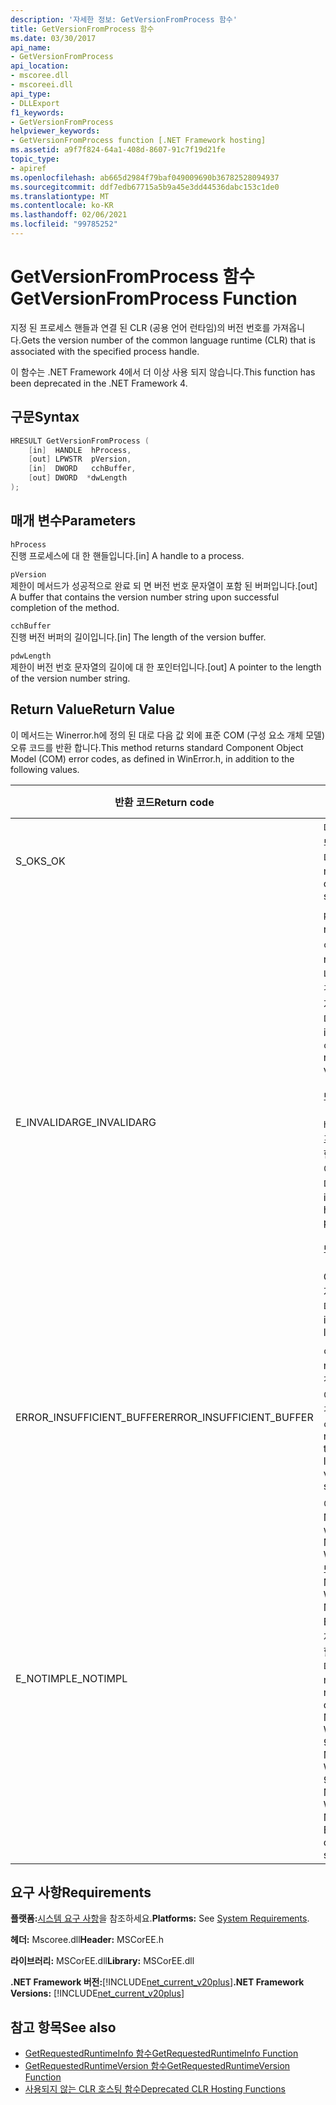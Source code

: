 ```yaml
---
description: '자세한 정보: GetVersionFromProcess 함수'
title: GetVersionFromProcess 함수
ms.date: 03/30/2017
api_name:
- GetVersionFromProcess
api_location:
- mscoree.dll
- mscoreei.dll
api_type:
- DLLExport
f1_keywords:
- GetVersionFromProcess
helpviewer_keywords:
- GetVersionFromProcess function [.NET Framework hosting]
ms.assetid: a9f7f824-64a1-408d-8607-91c7f19d21fe
topic_type:
- apiref
ms.openlocfilehash: ab665d2984f79baf049009690b36782528094937
ms.sourcegitcommit: ddf7edb67715a5b9a45e3dd44536dabc153c1de0
ms.translationtype: MT
ms.contentlocale: ko-KR
ms.lasthandoff: 02/06/2021
ms.locfileid: "99785252"
---
```

# <a name="getversionfromprocess-function"></a><span data-ttu-id="cad3f-103">GetVersionFromProcess 함수</span><span class="sxs-lookup"><span data-stu-id="cad3f-103">GetVersionFromProcess Function</span></span>

<span data-ttu-id="cad3f-104">지정 된 프로세스 핸들과 연결 된 CLR (공용 언어 런타임)의 버전 번호를 가져옵니다.</span><span class="sxs-lookup"><span data-stu-id="cad3f-104">Gets the version number of the common language runtime (CLR) that is associated with the specified process handle.</span></span>  
  
 <span data-ttu-id="cad3f-105">이 함수는 .NET Framework 4에서 더 이상 사용 되지 않습니다.</span><span class="sxs-lookup"><span data-stu-id="cad3f-105">This function has been deprecated in the .NET Framework 4.</span></span>  
  
## <a name="syntax"></a><span data-ttu-id="cad3f-106">구문</span><span class="sxs-lookup"><span data-stu-id="cad3f-106">Syntax</span></span>  
  
```cpp  
HRESULT GetVersionFromProcess (  
    [in]  HANDLE  hProcess,
    [out] LPWSTR  pVersion,
    [in]  DWORD   cchBuffer,
    [out] DWORD  *dwLength  
);  
```  
  
## <a name="parameters"></a><span data-ttu-id="cad3f-107">매개 변수</span><span class="sxs-lookup"><span data-stu-id="cad3f-107">Parameters</span></span>  

 `hProcess`  
 <span data-ttu-id="cad3f-108">진행 프로세스에 대 한 핸들입니다.</span><span class="sxs-lookup"><span data-stu-id="cad3f-108">[in] A handle to a process.</span></span>  
  
 `pVersion`  
 <span data-ttu-id="cad3f-109">제한이 메서드가 성공적으로 완료 되 면 버전 번호 문자열이 포함 된 버퍼입니다.</span><span class="sxs-lookup"><span data-stu-id="cad3f-109">[out] A buffer that contains the version number string upon successful completion of the method.</span></span>  
  
 `cchBuffer`  
 <span data-ttu-id="cad3f-110">진행 버전 버퍼의 길이입니다.</span><span class="sxs-lookup"><span data-stu-id="cad3f-110">[in] The length of the version buffer.</span></span>  
  
 `pdwLength`  
 <span data-ttu-id="cad3f-111">제한이 버전 번호 문자열의 길이에 대 한 포인터입니다.</span><span class="sxs-lookup"><span data-stu-id="cad3f-111">[out] A pointer to the length of the version number string.</span></span>  
  
## <a name="return-value"></a><span data-ttu-id="cad3f-112">Return Value</span><span class="sxs-lookup"><span data-stu-id="cad3f-112">Return Value</span></span>  

 <span data-ttu-id="cad3f-113">이 메서드는 Winerror.h에 정의 된 대로 다음 값 외에 표준 COM (구성 요소 개체 모델) 오류 코드를 반환 합니다.</span><span class="sxs-lookup"><span data-stu-id="cad3f-113">This method returns standard Component Object Model (COM) error codes, as defined in WinError.h, in addition to the following values.</span></span>  
  
|<span data-ttu-id="cad3f-114">반환 코드</span><span class="sxs-lookup"><span data-stu-id="cad3f-114">Return code</span></span>|<span data-ttu-id="cad3f-115">설명</span><span class="sxs-lookup"><span data-stu-id="cad3f-115">Description</span></span>|  
|-----------------|-----------------|  
|<span data-ttu-id="cad3f-116">S_OK</span><span class="sxs-lookup"><span data-stu-id="cad3f-116">S_OK</span></span>|<span data-ttu-id="cad3f-117">메서드가 완료되었습니다.</span><span class="sxs-lookup"><span data-stu-id="cad3f-117">The method completed successfully.</span></span>|  
|<span data-ttu-id="cad3f-118">E_INVALIDARG</span><span class="sxs-lookup"><span data-stu-id="cad3f-118">E_INVALIDARG</span></span>|<span data-ttu-id="cad3f-119">`pVersion` 가 null이 고 `cchBuffer` 가 null이 아니거나 그 반대의 경우도 마찬가지입니다.</span><span class="sxs-lookup"><span data-stu-id="cad3f-119">`pVersion` is null and `cchBuffer` is not null, or vice versa.</span></span><br /><br /> <span data-ttu-id="cad3f-120">또는</span><span class="sxs-lookup"><span data-stu-id="cad3f-120">-or-</span></span><br /><br /> <span data-ttu-id="cad3f-121">`hProcess` 는 프로세스에 대 한 유효한 핸들이 아닙니다.</span><span class="sxs-lookup"><span data-stu-id="cad3f-121">`hProcess` is not a valid handle to a process.</span></span><br /><br /> <span data-ttu-id="cad3f-122">또는</span><span class="sxs-lookup"><span data-stu-id="cad3f-122">-or-</span></span><br /><br /> <span data-ttu-id="cad3f-123">CLR이 로드 되지 않았습니다.</span><span class="sxs-lookup"><span data-stu-id="cad3f-123">The CLR is not loaded.</span></span>|  
|<span data-ttu-id="cad3f-124">ERROR_INSUFFICIENT_BUFFER</span><span class="sxs-lookup"><span data-stu-id="cad3f-124">ERROR_INSUFFICIENT_BUFFER</span></span>|<span data-ttu-id="cad3f-125">`cchBuffer` 가 null 이거나 버전 문자열의 길이 보다 작은 경우</span><span class="sxs-lookup"><span data-stu-id="cad3f-125">`cchBuffer` is null or less than the length of the version string.</span></span>|  
|<span data-ttu-id="cad3f-126">E_NOTIMPL</span><span class="sxs-lookup"><span data-stu-id="cad3f-126">E_NOTIMPL</span></span>|<span data-ttu-id="cad3f-127">이 방법은 Microsoft windows 95, Microsoft Windows 98 또는 Microsoft Windows Millennium Edition 운영 체제에서 사용할 수 없습니다.</span><span class="sxs-lookup"><span data-stu-id="cad3f-127">This method is not available on the Microsoft Windows 95, Microsoft Windows 98, or Microsoft Windows Millennium Edition operating system.</span></span>|  
  
## <a name="requirements"></a><span data-ttu-id="cad3f-128">요구 사항</span><span class="sxs-lookup"><span data-stu-id="cad3f-128">Requirements</span></span>  

 <span data-ttu-id="cad3f-129">**플랫폼:**[시스템 요구 사항](../../get-started/system-requirements.md)을 참조하세요.</span><span class="sxs-lookup"><span data-stu-id="cad3f-129">**Platforms:** See [System Requirements](../../get-started/system-requirements.md).</span></span>  
  
 <span data-ttu-id="cad3f-130">**헤더:** Mscoree.dll</span><span class="sxs-lookup"><span data-stu-id="cad3f-130">**Header:** MSCorEE.h</span></span>  
  
 <span data-ttu-id="cad3f-131">**라이브러리:** MSCorEE.dll</span><span class="sxs-lookup"><span data-stu-id="cad3f-131">**Library:** MSCorEE.dll</span></span>  
  
 <span data-ttu-id="cad3f-132">**.NET Framework 버전:**[!INCLUDE[net_current_v20plus](../../../../includes/net-current-v20plus-md.md)]</span><span class="sxs-lookup"><span data-stu-id="cad3f-132">**.NET Framework Versions:** [!INCLUDE[net_current_v20plus](../../../../includes/net-current-v20plus-md.md)]</span></span>  
  
## <a name="see-also"></a><span data-ttu-id="cad3f-133">참고 항목</span><span class="sxs-lookup"><span data-stu-id="cad3f-133">See also</span></span>

- [<span data-ttu-id="cad3f-134">GetRequestedRuntimeInfo 함수</span><span class="sxs-lookup"><span data-stu-id="cad3f-134">GetRequestedRuntimeInfo Function</span></span>](getrequestedruntimeinfo-function.md)
- [<span data-ttu-id="cad3f-135">GetRequestedRuntimeVersion 함수</span><span class="sxs-lookup"><span data-stu-id="cad3f-135">GetRequestedRuntimeVersion Function</span></span>](getrequestedruntimeversion-function.md)
- [<span data-ttu-id="cad3f-136">사용되지 않는 CLR 호스팅 함수</span><span class="sxs-lookup"><span data-stu-id="cad3f-136">Deprecated CLR Hosting Functions</span></span>](deprecated-clr-hosting-functions.md)
